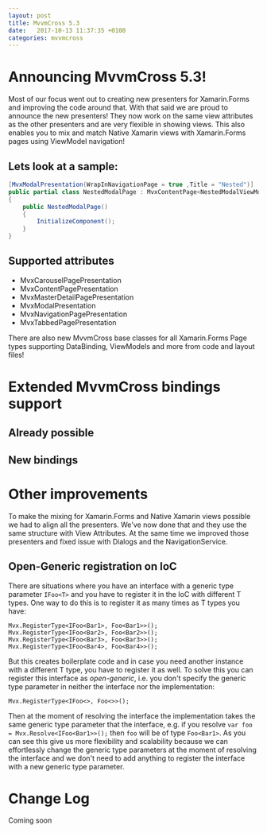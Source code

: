 ```yaml
---
layout: post
title: MvvmCross 5.3
date:   2017-10-13 11:37:35 +0100
categories: mvvmcross
---
```


# Announcing MvvmCross 5.3!

Most of our focus went out to creating new presenters for Xamarin.Forms and improving the code around that. With that said we are proud to announce the new presenters! 
They now work on the same view attributes as the other presenters and are very flexible in showing views. This also enables you to mix and match Native Xamarin views with Xamarin.Forms pages using ViewModel navigation!

## Lets look at a sample:

```c#
[MvxModalPresentation(WrapInNavigationPage = true ,Title = "Nested")]
public partial class NestedModalPage : MvxContentPage<NestedModalViewModel>
{
	public NestedModalPage()
	{
		InitializeComponent();
	}
}
```

## Supported attributes

- MvxCarouselPagePresentation
- MvxContentPagePresentation
- MvxMasterDetailPagePresentation
- MvxModalPresentation
- MvxNavigationPagePresentation
- MvxTabbedPagePresentation

There are also new MvvmCross base classes for all Xamarin.Forms Page types supporting DataBinding, ViewModels and more from code and layout files!

# Extended MvvmCross bindings support

## Already possible

<Label mvx:La.ng="Text ThisIsLocalized" />

## New bindings

<Label Text="{mvx:MvxLang ThisIsLocalizedToo}" />
<Label Text="{mvx:MvxBind TextSource, Mode=OneTime, Converter=Language, ConverterParameter=ThisIsLocalizedThroughMvxBind}" />

# Other improvements

To make the mixing for Xamarin.Forms and Native Xamarin views possible we had to align all the presenters. We've now done that and they use the same structure with View Attributes.
At the same time we improved those presenters and fixed issue with Dialogs and the NavigationService.

## Open-Generic registration on IoC

There are situations where you have an interface with a generic type parameter `IFoo<T>` and you have to register it in the IoC with different T types. One way to do this is to register it as many times as T types you have:

    Mvx.RegisterType<IFoo<Bar1>, Foo<Bar1>>();
    Mvx.RegisterType<IFoo<Bar2>, Foo<Bar2>>();
    Mvx.RegisterType<IFoo<Bar3>, Foo<Bar3>>();
    Mvx.RegisterType<IFoo<Bar4>, Foo<Bar4>>();

But this creates boilerplate code and in case you need another instance with a different T type, you have to register it as well. To solve this you can register this interface as *open-generic*, i.e. you don't specify the generic type parameter in neither the interface nor the implementation:
    
    Mvx.RegisterType<IFoo<>, Foo<>>();
    
Then at the moment of resolving the interface the implementation takes the same generic type parameter that the interface, e.g. if you resolve `var foo = Mvx.Resolve<IFoo<Bar1>>();` then `foo` will be of type `Foo<Bar1>`.
As you can see this give us more flexibility and scalability because we can effortlessly change the generic type parameters at the moment of resolving the interface and we don't need to add anything to register the interface with a new generic type parameter.

# Change Log

Coming soon